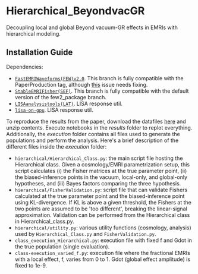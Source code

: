 # Hierarchical_BeyondvacGR
Decoupling local and global Beyond vacuum-GR effects in EMRIs with hierarchical modeling.

## Installation Guide

Dependencies:
- [`FastEMRIWaveforms(FEW)v2.0`](https://github.com/znasipak/FastEMRIWaveforms-Soton-Hackathon-2025/tree/Kerr_Equatorial_Eccentric). This branch is fully compatible with the PaperProduction tag, although [this](https://github.com/znasipak/FastEMRIWaveforms-Soton-Hackathon-2025/issues/55) issue needs fixing.
- [`StableEMRIFisher(SEF)`](https://github.com/perturber/StableEMRIFisher/tree/few2_package). This branch is fully compatible with the default version of the few2_package branch.
- [`LISAanalysistools(LAT)`](https://github.com/mikekatz04/LISAanalysistools/tree/main). LISA response util.
- [`lisa-on-gpu`](https://github.com/mikekatz04/lisa-on-gpu/tree/master). LISA response util.

To reproduce the results from the paper, download the datafiles [here](https://zenodo.org/records/15362412?token=eyJhbGciOiJIUzUxMiJ9.eyJpZCI6IjY2N2RjZjkwLTdjYmYtNDEyMi05YjI2LWNiYTFjNTg0MzFiNSIsImRhdGEiOnt9LCJyYW5kb20iOiI0NzI1ODIxM2U1YWVlNjQ2ZTY0YjA3NjU1Njg1YTliMyJ9.FioeGIWlXePv3N0ozFbiWZOgCARcYeYx-J6y4Yy1DJ_xrVVVB5paCgbrXQBoyOj_Lpm7tl5zX-vjwelFDJkF5Q) and unzip contents. Execute notebooks in the *results* folder to replot everything. Additionally, the *execution* folder contains all files used to generate the populations and perform the analysis. Here's a brief description of the different files inside the *execution* folder:

- `hierarchical/Hierarchical_Class.py`: the main script file hosting the Hierarchical class. Given a cosmology/EMRI parametrization setup, this script calculates (i) the Fisher matrices at the true parameter point, (ii) the biased-inference points in the vacuum, local-only, and global-only hypotheses, and (iii) Bayes factors comparing the three hypothesis.
- `hierarchical/FisherValidation.py`: script file that can validate Fishers calculated at the true parameter point and the biased-inference point using KL-divergence. If KL is above a given threshold, the Fishers at the two points are assumed to be 'too different', breaking the linear-signal approximation. Validation can be performed from the Hierarchical class in Hierarchical_class.py.
- `hierarchical/utility.py`: various utility functions (cosmology, analysis) used by `Hierarchical_Class.py` and `FisherValidation.py`.
- `class_execution_Hierarchical.py`: execution file with fixed f and Gdot in the true population (single evaluation).
- `class-execution_varied_f.py`: execution file where the fractional EMRIs with a local effect, f, varies from 0 to 1. Gdot (global effect amplitude) is fixed to 1e-9.


